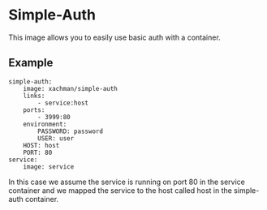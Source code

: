 # Simple-Auth

This image allows you to easily use basic auth with a container.

## Example

~~~
simple-auth:
    image: xachman/simple-auth
    links:
        - service:host
    ports:
        - 3999:80
    environment:
        PASSWORD: password
        USER: user
	HOST: host
	PORT: 80
service:
    image: service
~~~


In this case we assume the service is running on port 80 in the service container and we mapped the service to the host called host in the simple-auth container.

